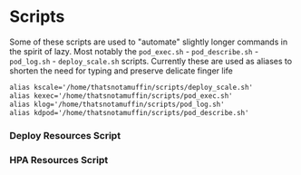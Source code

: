 # Scripts
Some of these scripts are used to "automate" slightly longer commands in the spirit of lazy. Most notably the `pod_exec.sh` - `pod_describe.sh` - `pod_log.sh` - `deploy_scale.sh` scripts. Currently these are used as aliases to shorten the need for typing and preserve delicate finger life

```txt
alias kscale='/home/thatsnotamuffin/scripts/deploy_scale.sh'
alias kexec='/home/thatsnotamuffin/scripts/pod_exec.sh'
alias klog='/home/thatsnotamuffin/scripts/pod_log.sh'
alias kdpod='/home/thatsnotamuffin/scripts/pod_describe.sh'
```

### Deploy Resources Script


### HPA Resources Script